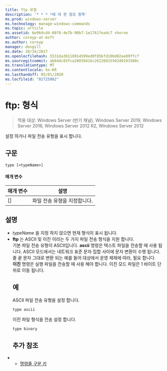 ```yaml
---
title: ftp 유형
description: '* * * *에 대 한 참조 항목'
ms.prod: windows-server
ms.technology: manage-windows-commands
ms.topic: article
ms.assetid: 6e96dcd4-08f8-4e7b-90b7-1e1761fea4c7 vhorne
author: coreyp-at-msft
ms.author: coreyp
manager: dongill
ms.date: 10/16/2017
ms.openlocfilehash: 5531da30118914599ed0f85bfd10bd02ae89ffcf
ms.sourcegitcommit: ab64dc83fca28039416c26226815502d0193500c
ms.translationtype: MT
ms.contentlocale: ko-KR
ms.lasthandoff: 05/01/2020
ms.locfileid: "82725082"
---
```

# <a name="ftp-type"></a>ftp: 형식

> 적용 대상: Windows Server (반기 채널), Windows Server 2019, Windows Server 2016, Windows Server 2012 R2, Windows Server 2012

설정 하거나 파일 전송 유형을 표시 합니다.   
## <a name="syntax"></a>구문  
```  
type [<typeName>]  
```  
#### <a name="parameters"></a>매개 변수  

|  매개 변수   |            설명            |
|--------------|-----------------------------------|
| [<typeName>] | 파일 전송 유형을 지정합니다. |

## <a name="remarks"></a>설명  
- *typeName* 을 지정 하지 않으면 현재 형식이 표시 됩니다.  
- **ftp** 는 ASCII 및 이진 이라는 두 가지 파일 전송 형식을 지원 합니다.  
  기본 파일 전송 유형이 ASCII입니다.  **ascii** 명령은 텍스트 파일을 전송할 때 사용 됩니다. ASCII 모드에서는 네트워크 표준 문자 집합 사이에 문자 변환이 수행 됩니다. 줄 끝 문자 그대로 변환 되는 예를 들어 대상에서 운영 체제에 따라, 필요 합니다.  
  **이진** 명령은 실행 파일을 전송할 때 사용 해야 합니다. 이진 모드 파일은 1 바이트 단위로 이동 됩니다.  
  ## <a name="examples"></a>예  
  ASCII 파일 전송 유형을 설정 합니다.  
  ```  
  type ascii  
  ```  
  이진 파일 형식을 전송 설정 합니다.  
  ```  
  type binary  
  ```  
  ## <a name="additional-references"></a>추가 참조  
- - [명령줄 구문 키](command-line-syntax-key.md)  
